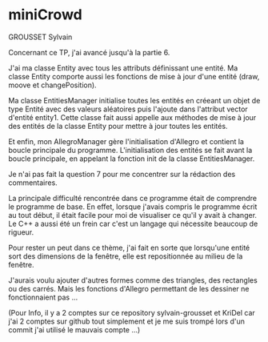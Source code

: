# miniCrowd
GROUSSET Sylvain

Concernant ce TP, j'ai avancé jusqu'à la partie 6.

J'ai ma classe Entity avec tous les attributs définissant une entité.
Ma classe Entity comporte aussi les fonctions de mise à jour d'une entité (draw, moove et changePosition).

Ma classe EntitiesManager initialise toutes les entités en créeant un objet de type Entité avec des valeurs aléatoires puis l'ajoute dans l'attribut vector d'entité entity1.
Cette classe fait aussi appelle aux méthodes de mise à jour des entités de la classe Entity pour mettre à jour toutes les entités.

Et enfin, mon AllegroManager gère l'initialisation d'Allegro et contient la boucle principale du programme.
L'initialisation des entités se fait avant la boucle principale, en appelant la fonction init de la classe EntitiesManager.

Je n'ai pas fait la question 7 pour me concentrer sur la rédaction des commentaires.

La principale difficulté rencontrée dans ce programme était de comprendre le programme de base. En effet, lorsque j'avais compris le programme écrit au tout début, il était facile pour moi de visualiser ce qu'il y avait à changer.
Le C++ a aussi été un frein car c'est un langage qui nécessite beaucoup de rigueur.

Pour rester un peut dans ce thème, j'ai fait en sorte que lorsqu'une entité sort des dimensions de la fenêtre, elle est repositionnée au milieu de la fenêtre.

J'aurais voulu ajouter d'autres formes comme des triangles, des rectangles ou des carrés. Mais les fonctions d'Allegro permettant de les dessiner ne fonctionnaient pas ...

(Pour Info, il y a 2 comptes sur ce repository sylvain-grousset et KriDel car j'ai 2 comptes sur github tout simplement et je me suis trompé lors d'un commit j'ai utilisé le mauvais compte ...)
